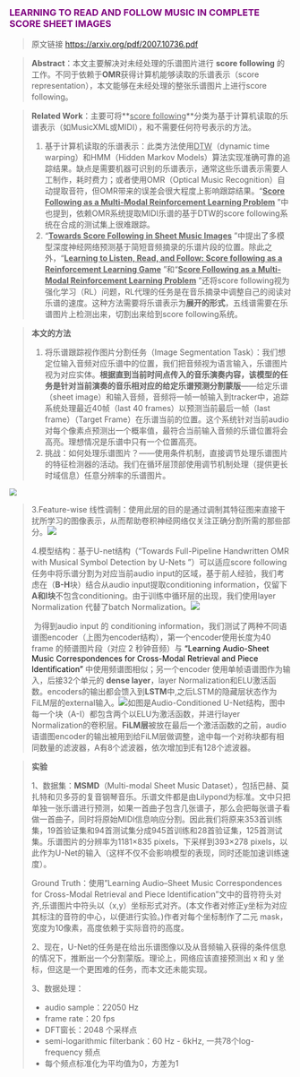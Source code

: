 ### <font color="Purple">LEARNING TO READ AND FOLLOW MUSIC IN COMPLETE SCORE SHEET IMAGES  </font>

> 原文链接  https://arxiv.org/pdf/2007.10736.pdf

> **Abstract**：本文主要解决对未经处理的乐谱图片进行 **score following** 的工作。不同于依赖于**OMR**获得计算机能够读取的乐谱表示（score representation），本文能够在未经处理的整张乐谱图片上进行score following。

> **Related Work**：主要可将**<u>score following</u>**分类为基于计算机读取的乐谱表示（如MusicXML或MIDI），和不需要任何符号表示的方法。
>
> 1. 基于计算机读取的乐谱表示：此类方法使用<u>DTW</u>（dynamic time warping）和HMM（Hidden Markov Models）算法实现准确可靠的追踪结果。缺点是需要机器可识别的乐谱表示，通常这些乐谱表示需要人工制作，耗时费力；或者使用OMR（Optical Music Recognition）自动提取音符，但OMR带来的误差会很大程度上影响跟踪结果。“<u>**Score Following as a Multi-Modal Reinforcement Learning Problem**</u>  ”中也提到，依赖OMR系统提取MIDI乐谱的基于DTW的score following系统在合成的测试集上很难跟踪。
> 2. “**<u>Towards Score Following in Sheet Music Images</u>** ”中提出了多模型深度神经网络预测基于简短音频摘录的乐谱片段的位置。除此之外，“<u>**Learning to Listen, Read, and Follow: Score following as a Reinforcement Learning Game**</u>  ”和“<u>**Score Following as a Multi-Modal Reinforcement Learning Problem**</u> ”还将score following视为强化学习（RL）问题，RL代理的任务是在音乐摘录中调整自己的阅读对乐谱的速度。这种方法需要将乐谱表示为**展开的形式**，五线谱需要在乐谱图片上检测出来，切割出来给到score following系统。

> **本文的方法**
>
> 1. 将乐谱跟踪视作图片分割任务（Image Segmentation Task）：我们想定位输入音频对应乐谱中的位置，我们把音频视为语言输入，乐谱图片视为对应实体。**根据直到当前时间点传入的音乐演奏内容，该模型的任务是针对当前演奏的音乐相对应的给定乐谱预测分割蒙版**——给定乐谱（sheet image）和输入音频，音频将一帧一帧输入到tracker中，追踪系统处理最近40帧（last 40 frames）以预测当前最后一帧（last frame）（Target Frame）在乐谱当前的位置。这个系统针对当前audio对每个像素点预测出一个概率值，最符合当前输入音频的乐谱位置将会高亮。理想情况是乐谱中只有一个位置高亮。
> 2. 挑战：如何处理乐谱图片？——使用条件机制，直接调节处理乐谱图片的特征检测器的活动。我们在循环层顶部使用调节机制处理（提供更长时域信息）任意分辨率的乐谱图片。

<img src="F:\YWM_work\Github_projs\score-following\figs\score.png" style="zoom: 80%;" />

> 3.Feature-wise 线性调制：使用此层的目的是通过调制其特征图来直接干扰所学习的图像表示，从而帮助卷积神经网络仅关注正确分割所需的那些部分。![](F:\YWM_work\Github_projs\score-following\figs\film.png)
>
> 4.模型结构：基于U-net结构（“Towards Full-Pipeline Handwritten OMR with Musical Symbol Detection by U-Nets  ”）可以适应score following任务中将乐谱分割为对应当前audio input的区域，基于前人经验，我们考虑在（**B-H**块）结合从audio input提取conditioning information，仅留下**A和I块**不包含conditioning。由于训练中循环层的出现，我们使用layer Normalization 代替了batch Normalization。![](F:\YWM_work\Github_projs\score-following\figs\audio-encoder.png)
>
> ​	为得到audio input 的 conditioning information，我们测试了两种不同语谱图encoder（上图为encoder结构），第一个encoder使用长度为40 frame 的频谱图片段（对应 2 秒钟音频）与 <font color='#00000'> “Learning Audio-Sheet Music Correspondences for Cross-Modal Retrieval and Piece Identification” </font> 中使用频谱图相似；另一个encoder 使用单帧语谱图作为输入，后接32个单元的 **dense layer**，layer Normalization和ELU激活函数。encoders的输出都会馈入到**LSTM**中,之后LSTM的隐藏层状态作为FiLM层的external输入。![](F:\YWM_work\Github_projs\score-following\figs\Unet.png)如图是Audio-Conditioned U-Net结构，图中每一个块（A-I）都包含两个以ELU为激活函数，并进行layer Normalization的卷积层。**FiLM层**被放在最后一个激活函数的之前，audio 语谱图encoder的输出被用到给FiLM层做调整，途中每一个对称块都有相同数量的滤波器，A有8个滤波器，依次增加到E有128个滤波器。

> **实验**
>
> 1、数据集：**MSMD**（Multi-modal Sheet Music Dataset），包括巴赫、莫扎特和贝多芬的复音钢琴音乐。乐谱文件都是由Lilypond为标准。文中只把单独一张乐谱进行预测，如果一首曲子包含几张谱子，那么会把每张谱子看做一首曲子，同时将原始MIDI信息响应分割。因此我们将原来353首训练集，19首验证集和94首测试集分成945首训练和28首验证集，125首测试集。乐谱图片的分辨率为1181×835 pixels，下采样到393×278 pixels，以此作为U-Net的输入（这样不仅不会影响模型的表现，同时还能加速训练速度）。
>
> 	Ground Truth：使用”Learning Audio–Sheet Music Correspondences for Cross-Modal Retrieval and Piece Identification”文中的音符符头对齐,乐谱图片中符头以（x,y）坐标形式对齐。(本文作者对修正y坐标为对应其标注的音符的中心，以便进行实验。)作者对每个坐标制作了二元 mask，宽度为10像素，高度依赖于实际音符的高度。
>
> 2、现在，U-Net的任务是在给出乐谱图像以及从音频输入获得的条件信息的情况下，推断出一个分割蒙版。理论上，网络应该直接预测出 x 和 y 坐标，但这是一个更困难的任务，而本文还未能实现。
>
> 3、数据处理：
>
> - audio sample：22050 Hz
> - frame rate：20 fps
> - DFT窗长：2048 个采样点
> - semi-logarithmic filterbank：60 Hz - 6kHz, 一共78个log-frequency 频点
> - 每个频点标准化为平均值为0，方差为1

